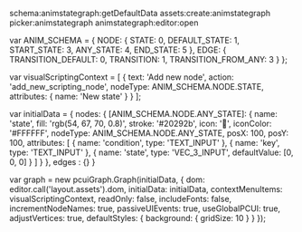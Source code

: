 schema:animstategraph:getDefaultData
assets:create:animstategraph
picker:animstategraph
animstategraph:editor:open


var ANIM_SCHEMA = {
    NODE: {
        STATE: 0,
        DEFAULT_STATE: 1,
        START_STATE: 3,
        ANY_STATE: 4,
        END_STATE: 5
    },
    EDGE: {
        TRANSITION_DEFAULT: 0,
        TRANSITION: 1,
        TRANSITION_FROM_ANY: 3
    }
};

var visualScriptingContext = [
    {
        text: 'Add new node',
        action: 'add_new_scripting_node',
        nodeType: ANIM_SCHEMA.NODE.STATE,
        attributes: {
            name: 'New state'
        }
    }
];

var initialData = {
    nodes: {
        [ANIM_SCHEMA.NODE.ANY_STATE]: {
            name: 'state',
            fill: 'rgb(54, 67, 70, 0.8)',
            stroke: '#20292b',
            icon: '',
            iconColor: '#FFFFFF',
            nodeType: ANIM_SCHEMA.NODE.ANY_STATE,
            posX: 100,
            posY: 100,
            attributes: [
                {
                    name: 'condition',
                    type: 'TEXT_INPUT'
                },
                {
                    name: 'key',
                    type: 'TEXT_INPUT'
                },
                {
                    name: 'state',
                    type: 'VEC_3_INPUT',
                    defaultValue: [0, 0, 0]
                }
            ]
        }
    },
    edges : {}
}

var graph = new pcuiGraph.Graph(initialData, {
    dom: editor.call('layout.assets').dom,
    initialData: initialData,
    contextMenuItems: visualScriptingContext,
    readOnly: false,
    includeFonts: false,
    incrementNodeNames: true,
    passiveUIEvents: true,
    useGlobalPCUI: true,
    adjustVertices: true,
    defaultStyles: {
        background: {
            gridSize: 10
        }
    }
});







